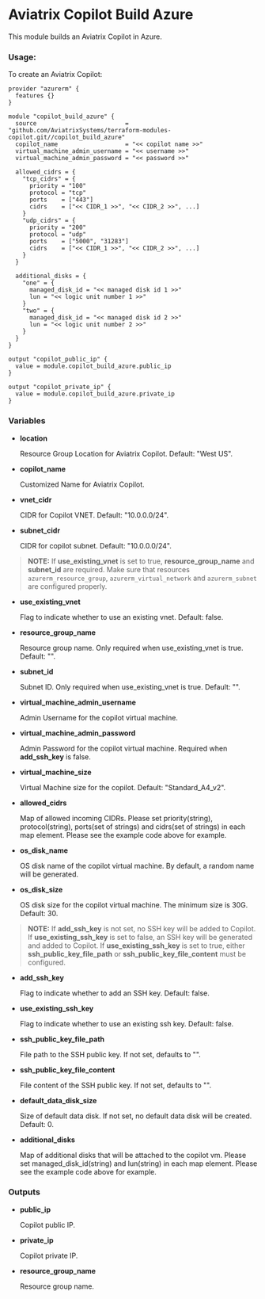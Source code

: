 # Aviatrix Copilot Build Azure

This module builds an Aviatrix Copilot in Azure.

### Usage:

To create an Aviatrix Copilot:

```
provider "azurerm" {
  features {}
}

module "copilot_build_azure" {
  source                         = "github.com/AviatrixSystems/terraform-modules-copilot.git//copilot_build_azure"
  copilot_name                   = "<< copilot name >>"
  virtual_machine_admin_username = "<< username >>"
  virtual_machine_admin_password = "<< password >>"
  
  allowed_cidrs = {
    "tcp_cidrs" = {
      priority = "100"
      protocol = "tcp"
      ports    = ["443"]
      cidrs    = ["<< CIDR_1 >>", "<< CIDR_2 >>", ...]
    }
    "udp_cidrs" = {
      priority = "200"
      protocol = "udp"
      ports    = ["5000", "31283"]
      cidrs    = ["<< CIDR_1 >>", "<< CIDR_2 >>", ...]
    }
  }
  
  additional_disks = {
    "one" = {
      managed_disk_id = "<< managed disk id 1 >>"
      lun = "<< logic unit number 1 >>"
    }
    "two" = {
      managed_disk_id = "<< managed disk id 2 >>"
      lun = "<< logic unit number 2 >>"
    }
  }
}

output "copilot_public_ip" {
  value = module.copilot_build_azure.public_ip
}

output "copilot_private_ip" {
  value = module.copilot_build_azure.private_ip
}
```

### Variables

- **location**
  
  Resource Group Location for Aviatrix Copilot. Default: "West US".

- **copilot_name**
  
  Customized Name for Aviatrix Copilot.

- **vnet_cidr**
  
  CIDR for Copilot VNET. Default: "10.0.0.0/24".

- **subnet_cidr**
  
  CIDR for copilot subnet. Default: "10.0.0.0/24".

> **NOTE:** If **use_existing_vnet** is set to true, **resource_group_name** and **subnet_id** are required. Make sure that resources `azurerm_resource_group`, `azurerm_virtual_network` and `azurerm_subnet` are configured properly.

- **use_existing_vnet**

  Flag to indicate whether to use an existing vnet. Default: false.

- **resource_group_name**

  Resource group name. Only required when use_existing_vnet is true. Default: "".

- **subnet_id**

  Subnet ID. Only required when use_existing_vnet is true. Default: "".

- **virtual_machine_admin_username**

  Admin Username for the copilot virtual machine.

- **virtual_machine_admin_password**

  Admin Password for the copilot virtual machine. Required when **add_ssh_key** is false.

- **virtual_machine_size**

  Virtual Machine size for the copilot. Default: "Standard_A4_v2".

- **allowed_cidrs**

  Map of allowed incoming CIDRs. Please set priority(string), protocol(string), ports(set of strings) and cidrs(set of strings) in each map element. Please see the example code above for example.

- **os_disk_name**

  OS disk name of the copilot virtual machine. By default, a random name will be generated.

- **os_disk_size**

  OS disk size for the copilot virtual machine. The minimum size is 30G. Default: 30.

> **NOTE:** If **add_ssh_key** is not set, no SSH key will be added to Copilot. If **use_existing_ssh_key** is set to false, an SSH key will be generated and added to Copilot. If **use_existing_ssh_key** is set to true, either **ssh_public_key_file_path** or **ssh_public_key_file_content** must be configured.

- **add_ssh_key**

  Flag to indicate whether to add an SSH key. Default: false.

- **use_existing_ssh_key**

  Flag to indicate whether to use an existing ssh key. Default: false.

- **ssh_public_key_file_path**

  File path to the SSH public key. If not set, defaults to "".

- **ssh_public_key_file_content**

  File content of the SSH public key. If not set, defaults to "".

- **default_data_disk_size**

  Size of default data disk. If not set, no default data disk will be created. Default: 0.

- **additional_disks**

  Map of additional disks that will be attached to the copilot vm. Please set managed_disk_id(string) and lun(string) in each map element. Please see the example code above for example.

### Outputs

- **public_ip**

  Copilot public IP.

- **private_ip**

  Copilot private IP.

- **resource_group_name**

  Resource group name.
